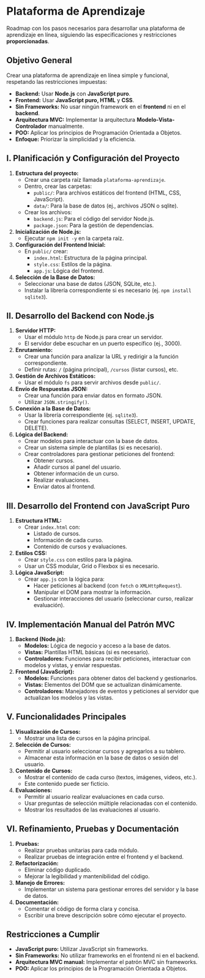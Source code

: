 # Plataforma de Aprendizaje

Roadmap con los pasos necesarios para desarrollar una plataforma de aprendizaje en línea, siguiendo las especificaciones y restricciones **proporcionadas**.

## Objetivo General

Crear una plataforma de aprendizaje en línea simple y funcional, respetando las restricciones impuestas:

* **Backend:** Usar **Node.js** con **JavaScript puro**.
* **Frontend:** Usar **JavaScript puro, HTML** y **CSS**.
* **Sin Frameworks:** No usar ningún framework en el **frontend** ni en el **backend**.
* **Arquitectura MVC:** Implementar la arquitectura **Modelo-Vista-Controlador** manualmente.
* **POO:** Aplicar los principios de Programación Orientada a Objetos.
* **Enfoque:** Priorizar la simplicidad y la eficiencia.

## I. Planificación y Configuración del Proyecto

1. **Estructura del proyecto:**
   * Crear una carpeta raíz llamada `plataforma-aprendizaje`.
   * Dentro, crear las carpetas:
     * `public/`: Para archivos estáticos del frontend (HTML, CSS, JavaScript).
     * `data/`: Para la base de datos (ej., archivos JSON o sqlite).
   * Crear los archivos:
     * `backend.js`: Para el código del servidor Node.js.
     * `package.json`: Para la gestión de dependencias.
2. **Inicialización de Node.js:**
   * Ejecutar `npm init -y` en la carpeta raíz.
3. **Configuración del Frontend Inicial:**
   * En `public/` crear:
     * `index.html`: Estructura de la página principal.
     * `style.css`: Estilos de la página.
     * `app.js`: Lógica del frontend.
4. **Selección de la Base de Datos:**
   * Seleccionar una base de datos (JSON, SQLite, etc.).
   * Instalar la librería correspondiente si es necesario (ej. `npm install sqlite3`).

## II. Desarrollo del Backend con Node.js

1. **Servidor HTTP:**
   * Usar el módulo `http` de Node.js para crear un servidor.
   * El servidor debe escuchar en un puerto específico (ej., 3000).
2. **Enrutamiento:**
   * Crear una función para analizar la URL y redirigir a la función correspondiente.
   * Definir rutas: `/` (página principal), `/cursos` (listar cursos), etc.
3. **Gestión de Archivos Estáticos:**
   * Usar el módulo `fs` para servir archivos desde `public/`.
4. **Envío de Respuestas JSON:**
   * Crear una función para enviar datos en formato JSON.
   * Utilizar `JSON.stringify()`.
5. **Conexión a la Base de Datos:**
   * Usar la librería correspondiente (ej. `sqlite3`).
   * Crear funciones para realizar consultas (SELECT, INSERT, UPDATE, DELETE).
6. **Lógica del Backend:**
   * Crear modelos para interactuar con la base de datos.
   * Crear un sistema simple de plantillas (si es necesario).
   * Crear controladores para gestionar peticiones del frontend:
     * Obtener cursos.
     * Añadir cursos al panel del usuario.
     * Obtener información de un curso.
     * Realizar evaluaciones.
     * Enviar datos al frontend.

## III. Desarrollo del Frontend con JavaScript Puro

1. **Estructura HTML:**
   * Crear `index.html` con:
     * Listado de cursos.
     * Información de cada curso.
     * Contenido de cursos y evaluaciones.
2. **Estilos CSS:**
   * Crear `style.css` con estilos para la página.
   * Usar un CSS modular, Grid o Flexbox si es necesario.
3. **Lógica JavaScript:**
   * Crear `app.js` con la lógica para:
     * Hacer peticiones al backend (con `fetch` o `XMLHttpRequest`).
     * Manipular el DOM para mostrar la información.
     * Gestionar interacciones del usuario (seleccionar curso, realizar evaluación).

## IV. Implementación Manual del Patrón MVC

1. **Backend (Node.js):**
   * **Modelos:** Lógica de negocio y acceso a la base de datos.
   * **Vistas:** Plantillas HTML básicas (si es necesario).
   * **Controladores:** Funciones para recibir peticiones, interactuar con modelos y vistas, y enviar respuestas.
2. **Frontend (JavaScript):**
   * **Modelos:** Funciones para obtener datos del backend y gestionarlos.
   * **Vistas:** Elementos del DOM que se actualizan dinámicamente.
   * **Controladores:** Manejadores de eventos y peticiones al servidor que actualizan los modelos y las vistas.

## V. Funcionalidades Principales

1. **Visualización de Cursos:**
   * Mostrar una lista de cursos en la página principal.
2. **Selección de Cursos:**
   * Permitir al usuario seleccionar cursos y agregarlos a su tablero.
   * Almacenar esta información en la base de datos o sesión del usuario.
3. **Contenido de Cursos:**
   * Mostrar el contenido de cada curso (textos, imágenes, videos, etc.).
   * Este contenido puede ser ficticio.
4. **Evaluaciones:**
   * Permitir al usuario realizar evaluaciones en cada curso.
   * Usar preguntas de selección múltiple relacionadas con el contenido.
   * Mostrar los resultados de las evaluaciones al usuario.

## VI. Refinamiento, Pruebas y Documentación

1. **Pruebas:**
   * Realizar pruebas unitarias para cada módulo.
   * Realizar pruebas de integración entre el frontend y el backend.
2. **Refactorización:**
   * Eliminar código duplicado.
   * Mejorar la legibilidad y mantenibilidad del código.
3. **Manejo de Errores:**
   * Implementar un sistema para gestionar errores del servidor y la base de datos.
4. **Documentación:**
   * Comentar el código de forma clara y concisa.
   * Escribir una breve descripción sobre cómo ejecutar el proyecto.

## Restricciones a Cumplir

* **JavaScript puro:** Utilizar JavaScript sin frameworks.
* **Sin Frameworks:** No utilizar frameworks en el frontend ni en el backend.
* **Arquitectura MVC manual:** Implementar el patrón MVC sin frameworks.
* **POO:** Aplicar los principios de la Programación Orientada a Objetos.
